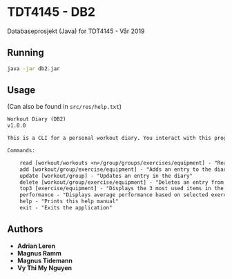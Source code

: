 # TDT4145 - DB2

Databaseprosjekt (Java) for TDT4145 - Vår 2019

## Running

```sh
java -jar db2.jar
```

## Usage

(Can also be found in ```src/res/help.txt```)

```txt
Workout Diary (DB2)
v1.0.0

This is a CLI for a personal workout diary. You interact with this program by entering commands.

Commands:

    read [workout/workouts <n>/group/groups/exercises/equipment] - "Reads entries from the diary"
    add [workout/group/exercise/equipment] - "Adds an entry to the diary"
    update [workout/group] - "Updates an entry in the diary"
    delete [workout/group/exercise/equipment] - "Deletes an entry from the diary"
    top3 [exercise/equipment] - "Displays the 3 most used items in the diary"
    performance - "Displays average performance based on selected exercise"
    help - "Prints this help manual"
    exit - "Exits the application"
```

## Authors

* **Adrian Leren**
* **Magnus Ramm**
* **Magnus Tidemann**
* **Vy Thi My Nguyen**